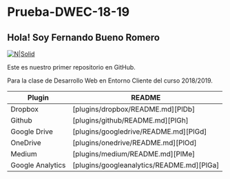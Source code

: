 # Prueba-DWEC-18-19

## Hola! Soy Fernando Bueno Romero
[![N|Solid](https://www.cecapsevilla.org/wp-content/uploads/NP_NUEVO_AZUL.jpg)](https://www.fpnuevasprofesiones.es/)

Este es nuestro primer repositorio en GitHub.

Para la clase de Desarrollo Web en Entorno Cliente del curso 2018/2019.

| Plugin | README |
| ------ | ------ |
| Dropbox | [plugins/dropbox/README.md][PlDb] |
| Github | [plugins/github/README.md][PlGh] |
| Google Drive | [plugins/googledrive/README.md][PlGd] |
| OneDrive | [plugins/onedrive/README.md][PlOd] |
| Medium | [plugins/medium/README.md][PlMe] |
| Google Analytics | [plugins/googleanalytics/README.md][PlGa] |
